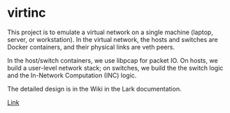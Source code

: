 # virtinc

This project is to emulate a virtual network on a single machine (laptop, server, or workstation). 
In the virtual network, the hosts and switches are Docker containers, and their physical links are veth peers. 

In the host/switch containers, we use libpcap for packet IO. On hosts, we build a user-level network stack;
on switches, we build the the switch logic and the In-Network Computation (INC) logic.

The detailed design is in the Wiki in the Lark documentation.

[Link](https://ad2v5sz0e4.feishu.cn/wiki/wikcnjIWiBEwwJINKjL7sIc8UAc)
